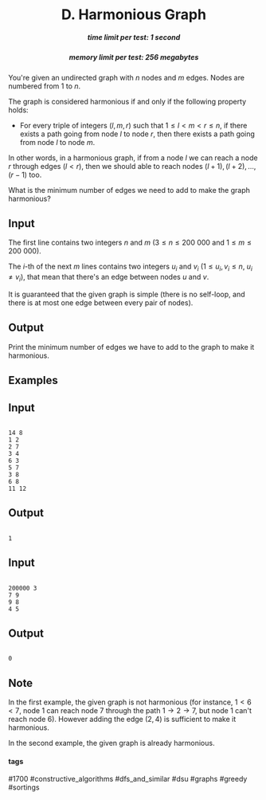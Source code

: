 <h1 style='text-align: center;'> D. Harmonious Graph</h1>

<h5 style='text-align: center;'>time limit per test: 1 second</h5>
<h5 style='text-align: center;'>memory limit per test: 256 megabytes</h5>

You're given an undirected graph with $n$ nodes and $m$ edges. Nodes are numbered from $1$ to $n$.

The graph is considered harmonious if and only if the following property holds:

* For every triple of integers $(l, m, r)$ such that $1 \le l < m < r \le n$, if there exists a path going from node $l$ to node $r$, then there exists a path going from node $l$ to node $m$.

In other words, in a harmonious graph, if from a node $l$ we can reach a node $r$ through edges ($l < r$), then we should able to reach nodes $(l+1), (l+2), \ldots, (r-1)$ too.

What is the minimum number of edges we need to add to make the graph harmonious? 

## Input

The first line contains two integers $n$ and $m$ ($3 \le n \le 200\ 000$ and $1 \le m \le 200\ 000$).

The $i$-th of the next $m$ lines contains two integers $u_i$ and $v_i$ ($1 \le u_i, v_i \le n$, $u_i \neq v_i$), that mean that there's an edge between nodes $u$ and $v$.

It is guaranteed that the given graph is simple (there is no self-loop, and there is at most one edge between every pair of nodes).

## Output

Print the minimum number of edges we have to add to the graph to make it harmonious.

## Examples

## Input


```

14 8
1 2
2 7
3 4
6 3
5 7
3 8
6 8
11 12

```
## Output


```

1

```
## Input


```

200000 3
7 9
9 8
4 5

```
## Output


```

0

```
## Note

In the first example, the given graph is not harmonious (for instance, $1 < 6 < 7$, node $1$ can reach node $7$ through the path $1 \rightarrow 2 \rightarrow 7$, but node $1$ can't reach node $6$). However adding the edge $(2, 4)$ is sufficient to make it harmonious.

In the second example, the given graph is already harmonious.



#### tags 

#1700 #constructive_algorithms #dfs_and_similar #dsu #graphs #greedy #sortings 